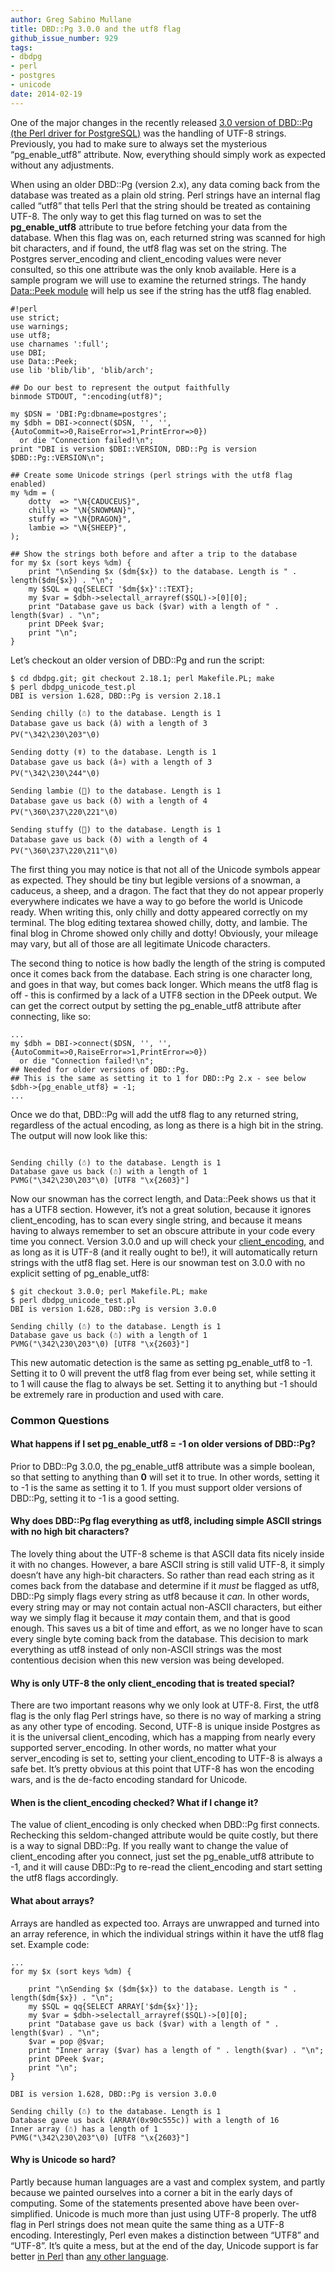 ```yaml
---
author: Greg Sabino Mullane
title: DBD::Pg 3.0.0 and the utf8 flag
github_issue_number: 929
tags:
- dbdpg
- perl
- postgres
- unicode
date: 2014-02-19
---
```




One of the major changes in the recently released [3.0 version of DBD::Pg (the Perl driver for PostgreSQL)](/blog/2014/02/perl-postgresql-driver-dbdpg-300) was the handling of UTF-8 strings. Previously, you had to make sure to always set the mysterious “pg_enable_utf8” attribute. Now, everything should simply work as expected without any adjustments.

When using an older DBD::Pg (version 2.x), any data coming back from the database was treated as a plain old string. Perl strings have an internal flag called “utf8” that tells Perl that the string should be treated as containing UTF-8. The only way to get this flag turned on was to set the **pg_enable_utf8** attribute to true before fetching your data from the database. When this flag was on, each returned string was scanned for high bit characters, and if found, the utf8 flag was set on the string. The Postgres server_encoding and client_encoding values were never consulted, so this one attribute was the only knob available. Here is a sample program we will use to examine the returned strings. The handy [Data::Peek module](http://search.cpan.org/~hmbrand/Data-Peek/Peek.pm) will help us see if the string has the utf8 flag enabled.

```
#!perl
use strict;
use warnings;
use utf8;
use charnames ':full';
use DBI;
use Data::Peek;
use lib 'blib/lib', 'blib/arch';

## Do our best to represent the output faithfully
binmode STDOUT, ":encoding(utf8)";

my $DSN = 'DBI:Pg:dbname=postgres';
my $dbh = DBI->connect($DSN, '', '', {AutoCommit=>0,RaiseError=>1,PrintError=>0})
  or die "Connection failed!\n";                                            
print "DBI is version $DBI::VERSION, DBD::Pg is version $DBD::Pg::VERSION\n";

## Create some Unicode strings (perl strings with the utf8 flag enabled)
my %dm = (
    dotty  => "\N{CADUCEUS}",
    chilly => "\N{SNOWMAN}",
    stuffy => "\N{DRAGON}",
    lambie => "\N{SHEEP}",
);

## Show the strings both before and after a trip to the database
for my $x (sort keys %dm) {
    print "\nSending $x ($dm{$x}) to the database. Length is " . length($dm{$x}) . "\n";                                                                    
    my $SQL = qq{SELECT '$dm{$x}'::TEXT};             
    my $var = $dbh->selectall_arrayref($SQL)->[0][0];
    print "Database gave us back ($var) with a length of " . length($var) . "\n";
    print DPeek $var;
    print "\n";
}
```

Let’s checkout an older version of DBD::Pg and run the script:

```
$ cd dbdpg.git; git checkout 2.18.1; perl Makefile.PL; make
$ perl dbdpg_unicode_test.pl
DBI is version 1.628, DBD::Pg is version 2.18.1

Sending chilly (☃) to the database. Length is 1
Database gave us back (â) with a length of 3
PV("\342\230\203"\0)

Sending dotty (☤) to the database. Length is 1
Database gave us back (â¤) with a length of 3
PV("\342\230\244"\0)

Sending lambie (🐑) to the database. Length is 1
Database gave us back (ð) with a length of 4
PV("\360\237\220\221"\0)

Sending stuffy (🐉) to the database. Length is 1
Database gave us back (ð) with a length of 4
PV("\360\237\220\211"\0)

```

The first thing you may notice is that not all of the Unicode symbols appear as expected. They should be tiny but legible versions of a snowman, a caduceus, a sheep, and a dragon. The fact that they do not appear properly everywhere indicates we have a way to go before the world is Unicode ready. When writing this, only chilly and dotty appeared correctly on my terminal. The blog editing textarea showed chilly, dotty, and lambie. The final blog in Chrome showed only chilly and dotty! Obviously, your mileage may vary, but all of those are all legitimate Unicode characters.

The second thing to notice is how badly the length of the string is computed once it comes back from the database. Each string is one character long, and goes in that way, but comes back longer. Which means the utf8 flag is off - this is confirmed by a lack of a UTF8 section in the DPeek output. We can get the correct output by setting the pg_enable_utf8 attribute after connecting, like so:

```
...
my $dbh = DBI->connect($DSN, '', '', {AutoCommit=>0,RaiseError=>1,PrintError=>0})
  or die "Connection failed!\n";
## Needed for older versions of DBD::Pg.
## This is the same as setting it to 1 for DBD::Pg 2.x - see below
$dbh->{pg_enable_utf8} = -1;
...
```

Once we do that, DBD::Pg will add the utf8 flag to any returned string, regardless of the actual encoding, as long as there is a high bit in the string. The output will now look like this:

```

Sending chilly (☃) to the database. Length is 1
Database gave us back (☃) with a length of 1
PVMG("\342\230\203"\0) [UTF8 "\x{2603}"]

```

Now our snowman has the correct length, and Data::Peek shows us that it has a UTF8 section. However, it’s not a great solution, because it ignores client_encoding, has to scan every single string, and because it means having to always remember  to set an obscure attribute in your code every time you connect. Version 3.0.0 and up will check your [client_encoding](http://www.postgresql.org/docs/9.3/static/multibyte.html), and as long as it is UTF-8 (and it really ought to be!), it will automatically return strings with the utf8 flag set. Here is our snowman test on 3.0.0 with no explicit setting of pg_enable_utf8:

```
$ git checkout 3.0.0; perl Makefile.PL; make
$ perl dbdpg_unicode_test.pl
DBI is version 1.628, DBD::Pg is version 3.0.0

Sending chilly (☃) to the database. Length is 1
Database gave us back (☃) with a length of 1
PVMG("\342\230\203"\0) [UTF8 "\x{2603}"]

```

This new automatic detection is the same as setting pg_enable_utf8 to -1. Setting it to 0 will prevent the utf8 flag from ever being set, while setting it to 1 will cause the flag to always be set. Setting it to anything but -1 should be extremely rare in production and used with care.

### Common Questions

#### What happens if I set pg_enable_utf8 = -1 on older versions of DBD::Pg?

Prior to DBD::Pg 3.0.0, the pg_enable_utf8 attribute was a simple boolean, so that setting to anything than **0** will set it to true. In other words, setting it to -1 is the same as setting it to 1. If you must support older versions of DBD::Pg, setting it to -1 is a good setting.

#### Why does DBD::Pg flag everything as utf8, including simple ASCII strings with no high bit characters?

The lovely thing about the UTF-8 scheme is that ASCII data fits nicely inside it with no changes. However, a bare ASCII string is still valid UTF-8, it simply doesn’t have any high-bit characters. So rather than read each string as it comes back from the database and determine if it *must* be flagged as utf8, DBD::Pg simply flags every string as utf8 because it *can*. In other words, every string may or may not contain actual non-ASCII characters, but either way we simply flag it because it *may* contain them, and that is good enough. This saves us a bit of time and effort, as we no longer have to scan every single byte coming back from the database. This decision to mark everything as utf8 instead of only non-ASCII strings was the most contentious decision when this new version was being developed.

#### Why is only UTF-8 the only client_encoding that is treated special?

There are two important reasons why we only look at UTF-8. First, the utf8 flag is the only flag Perl strings have, so there is no way of marking a string as any other type of encoding. Second, UTF-8 is unique inside Postgres as it is the universal client_encoding, which has a mapping from nearly every supported server_encoding. In other words, no matter what your server_encoding is set to, setting your client_encoding to UTF-8 is always a safe bet. It’s pretty obvious at this point that UTF-8 has won the encoding wars, and is the de-facto encoding standard for Unicode.

#### When is the client_encoding checked? What if I change it?

The value of client_encoding is only checked when DBD::Pg first connects. Rechecking this seldom-changed attribute would be quite costly, but there is a way to signal DBD::Pg. If you really want to change the value of client_encoding after you connect, just set the pg_enable_utf8 attribute to -1, and it will cause DBD::Pg to re-read the client_encoding and start setting the utf8 flags accordingly.

#### What about arrays?

Arrays are handled as expected too. Arrays are unwrapped and turned into an array reference, in which the individual strings within it have the utf8 flag set. Example code:

```
...
for my $x (sort keys %dm) {

    print "\nSending $x ($dm{$x}) to the database. Length is " . length($dm{$x}) . "\n";
    my $SQL = qq{SELECT ARRAY['$dm{$x}']};
    my $var = $dbh->selectall_arrayref($SQL)->[0][0];
    print "Database gave us back ($var) with a length of " . length($var) . "\n";
    $var = pop @$var;
    print "Inner array ($var) has a length of " . length($var) . "\n";
    print DPeek $var;
    print "\n";
}

DBI is version 1.628, DBD::Pg is version 3.0.0

Sending chilly (☃) to the database. Length is 1
Database gave us back (ARRAY(0x90c555c)) with a length of 16
Inner array (☃) has a length of 1
PVMG("\342\230\203"\0) [UTF8 "\x{2603}"]

```

#### Why is Unicode so hard?

Partly because human languages are a vast and complex system, and partly because we painted ourselves into a corner a bit in the early days of computing. Some of the statements presented above have been over-simplified. Unicode is much more than just using UTF-8 properly. The utf8 flag in Perl strings does not mean quite the same thing as a UTF-8 encoding. Interestingly, Perl even makes a distinction between “UTF8” and “UTF-8”. It’s quite a mess, but at the end of the day, Unicode support is far better [in Perl](http://perldoc.perl.org/perlunicode.html) than [any other language](https://web.archive.org/web/20140306122242/https://dheeb.files.wordpress.com/2011/07/gbu.pdf).


